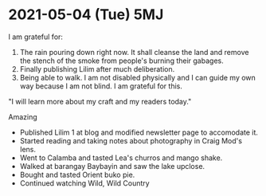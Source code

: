 # 2021-05-04 (Tue) 5MJ

I am grateful for:

1. The rain pouring down right now. It shall cleanse the land and remove the stench of the smoke from people's burning their gabages.
2. Finally publishing Lilim after much deliberation.
3. Being able to walk. I am not disabled physically and I can guide my own way because I am not blind. I am grateful for this.

"I will learn more about my craft and my readers today."

Amazing

- Published Lilim 1 at blog and modified newsletter page to accomodate it.
- Started reading and taking notes about photography in Craig Mod's lens.
- Went to Calamba and tasted Lea's churros and mango shake.
- Walked at barangay Baybayin and saw the lake upclose.
- Bought and tasted Orient buko pie.
- Continued watching Wild, Wild Country

